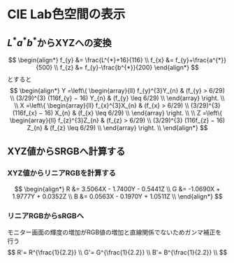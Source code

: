# CIE Lab色空間の表示

## $L^{*}a^{*}b^{*}$からXYZへの変換
$$
\begin{align*}
f_{y} &= \frac{L^{*}+16}{116} \\
f_{x} &= f_{y}+\frac{a^{*}}{500} \\
f_{z} &= f_{y}-\frac{b^{*}}{200} 
\end{align*}
$$
とすると
$$
\begin{align*}
 Y =\left\{ \begin{array}{ll}
  f_{y}^{3}Y_{n} & (f_{y} > 6/29) \\
  (3/29)^{3} (116f_{y} − 16) Y_{n} & (f_{y} \leq 6/29) \\
 \end{array} \right. \\
\\
 X =\left\{ \begin{array}{ll}
  f_{x}^{3}X_{n} & (f_{x} > 6/29) \\
  (3/29)^{3} (116f_{x} − 16) X_{n} & (f_{x} \leq 6/29) \\
 \end{array} \right. \\
  \\
  Z =\left\{ \begin{array}{ll}
  f_{z}^{3}Z_{n} & (f_{z} > 6/29) \\
  (3/29)^{3} (116f_{z} − 16) Z_{n} & (f_{z} \leq 6/29) \\
 \end{array} \right. \\
\end{align*}
$$
## XYZ値からSRGBへ計算する
### XYZ値からリニアRGBを計算する
$$
\begin{align*}
R &= 3.5064X - 1.7400Y - 0.5441Z  \\
G &= -1.0690X  + 1.9777Y + 0.0352Z \\ 
B &= 0.0563X - 0.1970Y + 1.0511Z \\
\end{align*}
$$
### リニアRGBからsRGBへ
モニター画面の輝度の増加がRGB値の増加と直線関係でないためガンマ補正を行う
$$
R'= R^{\frac{1}{2.2}} \\
G'= G^{\frac{1}{2.2}} \\
B'= B^{\frac{1}{2.2}} \\
$$